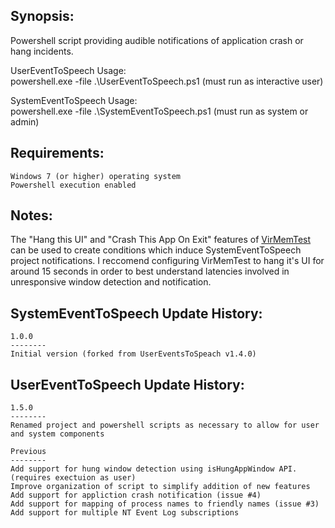 
Synopsis:
-----------------------------------
Powershell script providing audible notifications of application crash or hang incidents.

UserEventToSpeech Usage:  
powershell.exe -file .\UserEventToSpeech.ps1			(must run as interactive user)


SystemEventToSpeech Usage:  
powershell.exe -file .\SystemEventToSpeech.ps1			(must run as system or admin)


Requirements:
-----------------------------------

	Windows 7 (or higher) operating system
	Powershell execution enabled

Notes:
-----------------------------------
The "Hang this UI" and "Crash This App On Exit" features of [VirMemTest](https://blogs.msdn.microsoft.com/aaron_margosis/2013/06/14/virtmemtest-a-utility-to-exercise-memory-and-other-operations/) can be used to create conditions which induce SystemEventToSpeech project notifications.  I reccomend configuring VirMemTest to hang it's UI for around 15 seconds in order to best understand latencies involved in unresponsive window detection and notification.

SystemEventToSpeech Update History:
-----------------------------------

	1.0.0
	--------
	Initial version (forked from UserEventsToSpeach v1.4.0)
	

UserEventToSpeech Update History:
-----------------------------------

	1.5.0
	--------
	Renamed project and powershell scripts as necessary to allow for user and system components
	
	Previous
	--------
	Add support for hung window detection using isHungAppWindow API. (requires exectuion as user)
	Improve organization of script to simplify addition of new features
	Add support for appliction crash notification (issue #4)
	Add support for mapping of process names to friendly names (issue #3)
	Add support for multiple NT Event Log subscriptions
